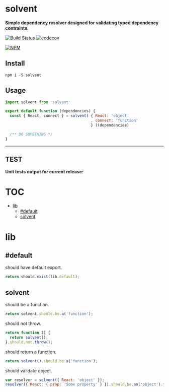 # solvent

**Simple dependency resolver designed for validating typed dependency contraints.**

[![Build Status](https://travis-ci.org/noderaider/solvent.svg?branch=master)](https://travis-ci.org/noderaider/solvent)
[![codecov](https://codecov.io/gh/noderaider/solvent/branch/master/graph/badge.svg)](https://codecov.io/gh/noderaider/solvent)

[![NPM](https://nodei.co/npm/solvent.png?stars=true&downloads=true)](https://nodei.co/npm/solvent/)

## Install

`npm i -S solvent`

## Usage

```js
import solvent from 'solvent'

export default function (dependencies) {
  const { React, connect } = solvent( { React: 'object'
                                      , connect: 'function'
                                      } )(dependencies)

  /** DO SOMETHING */
}
```

---


## TEST

**Unit tests output for current release:**

# TOC
   - [lib](#lib)
     - [#default](#lib-default)
     - [solvent](#lib-solvent)
<a name=""></a>
 
<a name="lib"></a>
# lib
<a name="lib-default"></a>
## #default
should have default export.

```js
return should.exist(lib.default);
```

<a name="lib-solvent"></a>
## solvent
should be a function.

```js
return solvent.should.be.a('function');
```

should not throw.

```js
return function () {
  return solvent();
}.should.not.throw();
```

should return a function.

```js
return solvent().should.be.a('function');
```

should validate object.

```js
var resolver = solvent({ React: 'object' });
resolver({ React: { prop: 'Some property' } }).should.be.an('object').that.has.property('React').that.is.an('object');
```

